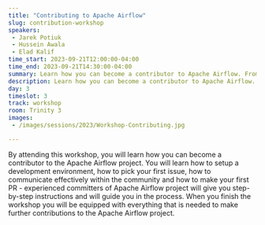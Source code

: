 ```yaml
---
title: "Contributing to Apache Airflow"
slug: contribution-workshop
speakers:
 - Jarek Potiuk
 - Hussein Awala
 - Elad Kalif
time_start: 2023-09-21T12:00:00-04:00
time_end: 2023-09-21T14:30:00-04:00
summary: Learn how you can become a contributor to Apache Airflow. From setting up an environment to making your first pull request.
description: Learn how you can become a contributor to Apache Airflow. From setting up an environment to making your first pull request.
day: 3
timeslot: 3
track: workshop
room: Trinity 3
images:
 - /images/sessions/2023/Workshop-Contributing.jpg

---
```


By attending this workshop, you will learn how you can become a contributor to the Apache Airflow project. You will learn how to setup a development environment, how to pick your first issue, how to communicate effectively within the community and how to make your first PR - experienced committers of Apache Airflow project will give you step-by-step instructions and will guide you in the process. When you finish the workshop you will be equipped with everything that is needed to make further contributions to the Apache Airflow project.
